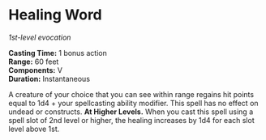 # Healing Word 
_1st-level evocation_ 

**Casting Time:** 1 bonus action    
**Range:** 60 feet    
**Components:** V    
**Duration:** Instantaneous 

A creature of your choice that you can see within range regains hit points equal to 1d4 + your spellcasting ability modifier. This spell has no effect on undead or constructs. 
**At Higher Levels.** When you cast this spell using a spell slot of 2nd level or higher, the healing increases by 1d4 for each slot level above 1st.
